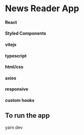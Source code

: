 # News Reader App

#### React

#### Styled Components

#### vitejs

#### typescript

#### html/css

#### axios

#### responsive

#### custom hooks

## To run the app

yarn dev
